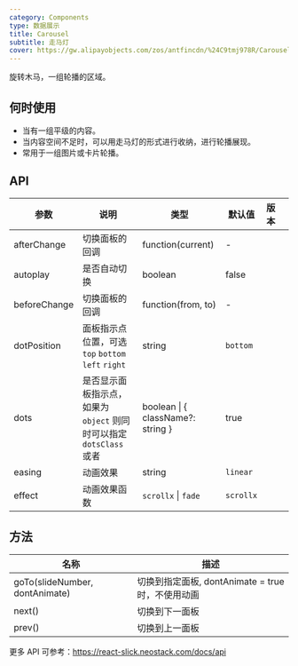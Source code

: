 ```yaml
---
category: Components
type: 数据展示
title: Carousel
subtitle: 走马灯
cover: https://gw.alipayobjects.com/zos/antfincdn/%24C9tmj978R/Carousel.svg
---
```


旋转木马，一组轮播的区域。

## 何时使用

- 当有一组平级的内容。
- 当内容空间不足时，可以用走马灯的形式进行收纳，进行轮播展现。
- 常用于一组图片或卡片轮播。

## API

| 参数 | 说明 | 类型 | 默认值 | 版本 |  |
| --- | --- | --- | --- | --- | --- |
| afterChange | 切换面板的回调 | function(current) | - |  |  |
| autoplay | 是否自动切换 | boolean | false |  |  |
| beforeChange | 切换面板的回调 | function(from, to) | - |  |  |
| dotPosition | 面板指示点位置，可选 `top` `bottom` `left` `right` | string | `bottom` |  |  |
| dots | 是否显示面板指示点，如果为 `object` 则同时可以指定 `dotsClass` 或者 | boolean \| { className?: string } | true |  |  |
| easing | 动画效果 | string | `linear` |  |  |
| effect | 动画效果函数 | `scrollx` \| `fade` | `scrollx` |  |  |

## 方法

| 名称 | 描述 |
| --- | --- |
| goTo(slideNumber, dontAnimate) | 切换到指定面板, dontAnimate = true 时，不使用动画 |
| next() | 切换到下一面板 |
| prev() | 切换到上一面板 |

更多 API 可参考：<https://react-slick.neostack.com/docs/api>
